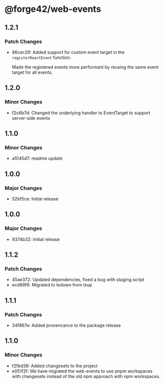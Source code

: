 # @forge42/web-events

## 1.2.1

### Patch Changes

- 86cec29: Added support for custom event target in the `registerReactEvent` function.

  Made the registered events more performant by reusing the same event target for all events.

## 1.2.0

### Minor Changes

- f2c6b7d: Changed the underlying handler to EventTarget to support server-side events

## 1.1.0

### Minor Changes

- a1045d7: readme update

## 1.0.0

### Major Changes

- 52bf5ce: Initial release

## 1.0.0

### Major Changes

- 9374b32: Initial release

## 1.1.2

### Patch Changes

- 45ae372: Updated dependencies, fixed a bug with staging script
- ecd88f8: Migrated to tsdown from tsup

## 1.1.1

### Patch Changes

- 34f867e: Added provencance to the package release

## 1.1.0

### Minor Changes

- f2fbd38: Added changesets to the project
- e051f2f: We have migrated the web-events to use pnpm workspaces with changesets instead of the old npm approach with npm workspaces.
